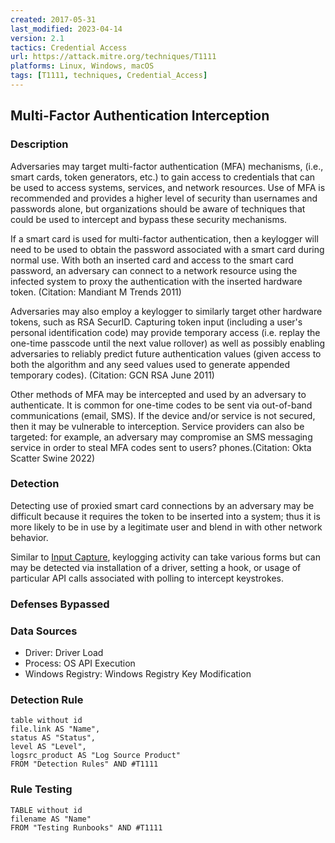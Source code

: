 ```yaml
---
created: 2017-05-31
last_modified: 2023-04-14
version: 2.1
tactics: Credential Access
url: https://attack.mitre.org/techniques/T1111
platforms: Linux, Windows, macOS
tags: [T1111, techniques, Credential_Access]
---
```


## Multi-Factor Authentication Interception

### Description

Adversaries may target multi-factor authentication (MFA) mechanisms, (i.e., smart cards, token generators, etc.) to gain access to credentials that can be used to access systems, services, and network resources. Use of MFA is recommended and provides a higher level of security than usernames and passwords alone, but organizations should be aware of techniques that could be used to intercept and bypass these security mechanisms. 

If a smart card is used for multi-factor authentication, then a keylogger will need to be used to obtain the password associated with a smart card during normal use. With both an inserted card and access to the smart card password, an adversary can connect to a network resource using the infected system to proxy the authentication with the inserted hardware token. (Citation: Mandiant M Trends 2011)

Adversaries may also employ a keylogger to similarly target other hardware tokens, such as RSA SecurID. Capturing token input (including a user's personal identification code) may provide temporary access (i.e. replay the one-time passcode until the next value rollover) as well as possibly enabling adversaries to reliably predict future authentication values (given access to both the algorithm and any seed values used to generate appended temporary codes). (Citation: GCN RSA June 2011)

Other methods of MFA may be intercepted and used by an adversary to authenticate. It is common for one-time codes to be sent via out-of-band communications (email, SMS). If the device and/or service is not secured, then it may be vulnerable to interception. Service providers can also be targeted: for example, an adversary may compromise an SMS messaging service in order to steal MFA codes sent to users? phones.(Citation: Okta Scatter Swine 2022)

### Detection

Detecting use of proxied smart card connections by an adversary may be difficult because it requires the token to be inserted into a system; thus it is more likely to be in use by a legitimate user and blend in with other network behavior.

Similar to [Input Capture](https://attack.mitre.org/techniques/T1056), keylogging activity can take various forms but can may be detected via installation of a driver, setting a hook, or usage of particular API calls associated with polling to intercept keystrokes.

### Defenses Bypassed



### Data Sources

  - Driver: Driver Load
  -  Process: OS API Execution
  -  Windows Registry: Windows Registry Key Modification
### Detection Rule

```dataview
table without id
file.link AS "Name",
status AS "Status",
level AS "Level",
logsrc_product AS "Log Source Product"
FROM "Detection Rules" AND #T1111
```

### Rule Testing

```dataview
TABLE without id
filename AS "Name"
FROM "Testing Runbooks" AND #T1111
```
